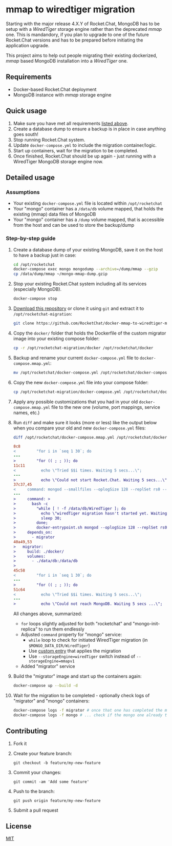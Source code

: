 # mmap to wiredtiger migration

Starting with the major release 4.X.Y of Rocket.Chat, MongoDB has to be setup with a *WiredTiger* storage engine rather than the deprecated *mmap* one. This is mandandory, if you plan to upgrade to one of the future Rocket.Chat versions and has to be prepared before initiating the application upgrade.

This project aims to help out people migrating their existing dockerized, *mmap* based MongoDB installation into a *WiredTiger* one.

## Requirements

- Docker-based Rocket.Chat deployment
- MongoDB instance with *mmap* storage engine

## Quick usage

1. Make sure you have met all requirements [listed above](#requirements).
2. Create a database dump to ensure a backup is in place in case anything goes south!
3. Stop running Rocket.Chat system.
4. Update `docker-compose.yml` to include the migration container/logic.
5. Start up containers, wait for the migration to be completed.
6. Once finished, Rocket.Chat should be up again - just running with a WiredTiger MongoDB storage engine now.

## Detailed usage

### Assumptions

- Your existing `docker-compose.yml` file is located within `/opt/rocketchat`
- Your "mongo" container has a `/data/db` volume mapped, that holds the existing (mmap) data files of MongoDB
- Your "mongo" container has a `/dump` volume mapped, that is accessible from the host and can be used to store the backup/dump

### Step-by-step guide

1. Create a database dump of your existing MongoDB, save it on the host to have a backup just in case:

    ```bash
    cd /opt/rocketchat
    docker-compose exec mongo mongodump --archive=/dump/mmap --gzip
    cp /data/dump/mmap ~/mongo-mmap-dump.gzip
    ```

2. Stop your existing Rocket.Chat system including all its services (especially MongoDB).
   
    ```bash
    docker-compose stop
    ```

3. [Download this repository](https://github.com/RocketChat/docker-mmap-to-wiredtiger-migration/archive/main.zip) or clone it using `git` and extract it to `/opt/rocketchat-migration`: 
    
    ```bash
    git clone https://github.com/RocketChat/docker-mmap-to-wiredtiger-migration /opt/rocketchat-migration
    ```

4. Copy the `docker/` folder that holds the Dockerfile of the custom migrator image into your existing compose folder:

    ```bash
    cp -r /opt/rocketchat-migration/docker /opt/rocketchat/docker 
    ```

5. Backup and rename your current `docker-compose.yml` file to `docker-compose.mmap.yml`:

    ```bash
    mv /opt/rocketchat/docker-compose.yml /opt/rocketchat/docker-compose.mmap.yml
    ```

6. Copy the new `docker-compose.yml` file into your compose folder:

    ```bash
    cp /opt/rocketchat-migration/docker-compose.yml /opt/rocketchat/docker-compose.yml 
    ```

7. Apply any possible customizations that you had in your old `docker-compose.mmap.yml` file to the new one (volume, port mappings, service names, etc.)
8. Run `diff` and make sure it looks (more or less) like the output below when you compare your old and new `docker-compose.yml` files:

    ```bash
    diff /opt/rocketchat/docker-compose.mmap.yml /opt/rocketchat/docker-compose.yml
    ```

    ```diff
    8c8
    <         "for i in `seq 1 30`; do
    ---
    >         "for (( ; ; )); do
    11c11
    <           echo \"Tried $$i times. Waiting 5 secs...\";
    ---
    >           echo \"Could not start Rocket.Chat. Waiting 5 secs...\";
    37c37,45
    <     command: mongod --smallfiles --oplogSize 128 --replSet rs0 --storageEngine=mmapv1
    ---
    >     command: >
    >       bash -c
    >         "while [ ! -f /data/db/WiredTiger ]; do
    >           echo \"wiredTiger migration hasn't started yet. Waiting 30 secs...\";
    >           sleep 30;
    >         done;
    >         docker-entrypoint.sh mongod --oplogSize 128 --replSet rs0 --storageEngine=wiredTiger;"
    >     depends_on:
    >       - migrator
    40a49,53
    >   migrator:
    >     build: ./docker/
    >     volumes:
    >       - ./data/db:/data/db
    >
    45c58
    <         "for i in `seq 1 30`; do
    ---
    >         "for (( ; ; )); do
    51c64
    <           echo \"Tried $$i times. Waiting 5 secs...\";
    ---
    >           echo \"Could not reach MongoDB. Waiting 5 secs ...\";
    ```

    All changes above, summarized:

    - `for` loops slightly adjusted for both "rocketchat" and "mongo-init-replica" to run them endlessly
    - Adjusted `command` property for "mongo" service:
      - `while` loop to check for initiated WiredTiger migration (in `$MONGO_DATA_DIR/WiredTiger`)
      - Use [custom entry](./docker/entrypoint.sh) that applies the migration
      - Use `--storageEngine=wiredTiger` switch instead of `--storageEngine=mmapv1`
    - Added "migrator" service

9. Build the "migrator" image and start up the containers again:

    ```bash
    docker-compose up --build -d
    ```

10. Wait for the migration to be completed - optionally check logs of "migrator" and "mongo" containers:

    ```bash
    docker-compose logs -f migrator # once that one has completed the migration ...
    docker-compose logs -f mongo # ... check if the mongo one already took over
    ```

## Contributing

1. Fork it
2. Create your feature branch:

    ```shell
    git checkout -b feature/my-new-feature
    ```

3. Commit your changes:

    ```shell
    git commit -am 'Add some feature'
    ```

4. Push to the branch:

    ```shell
    git push origin feature/my-new-feature
    ```

5. Submit a pull request

## License

[MIT](LICENSE)
